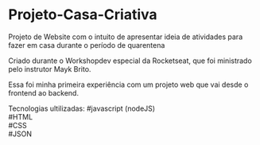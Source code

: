 # Projeto-Casa-Criativa
Projeto de Website com o intuito de apresentar ideia de atividades para fazer em casa durante o período de quarentena 

Criado durante o Workshopdev especial da Rocketseat, que foi ministrado pelo instrutor Mayk Brito.

Essa foi minha primeira experiência com um projeto web que vai desde o frontend ao backend.

Tecnologias ultilizadas:
#javascript (nodeJS)<br>
#HTML<br>
#CSS<br>
#JSON<br>

